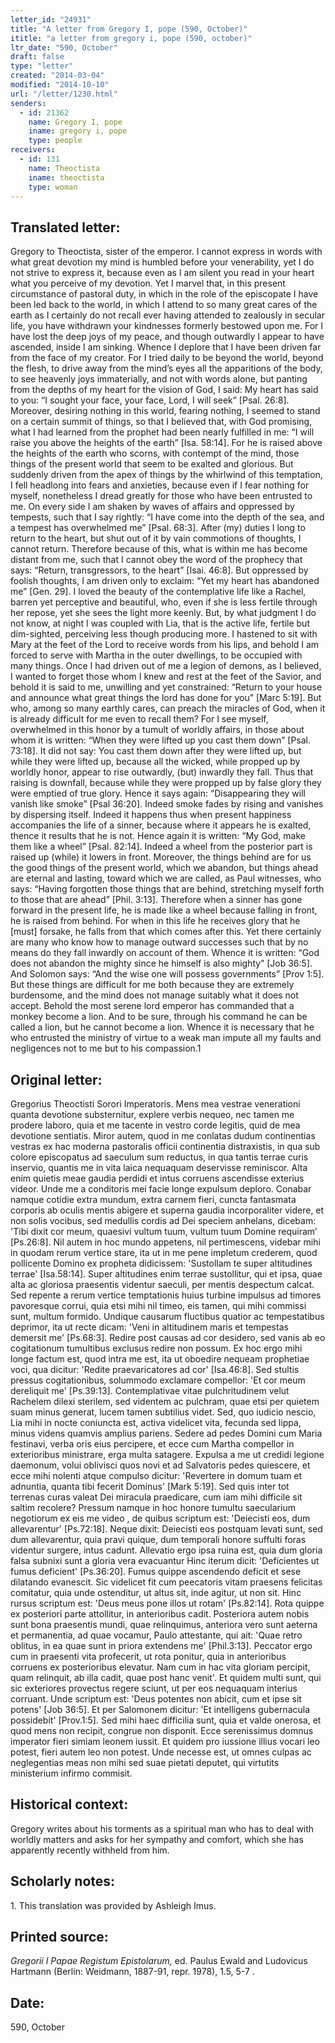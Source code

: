 ```yaml
---
letter_id: "24931"
title: "A letter from Gregory I, pope (590, October)"
ititle: "a letter from gregory i, pope (590, october)"
ltr_date: "590, October"
draft: false
type: "letter"
created: "2014-03-04"
modified: "2014-10-10"
url: "/letter/1230.html"
senders:
  - id: 21362
    name: Gregory I, pope
    iname: gregory i, pope
    type: people
receivers:
  - id: 131
    name: Theoctista
    iname: theoctista
    type: woman
---
```

<h2> Translated letter:</h2>Gregory to Theoctista, sister of the emperor.		
	I cannot express in words with what great devotion my mind is humbled before your venerability, yet I do not strive to express it, because even as I am silent you read in your heart what you perceive of my devotion.  Yet I marvel that, in this present circumstance of pastoral duty, in which in the role of the episcopate I have been led back to the world, in which I attend to so many great cares of the earth as I certainly do not recall ever having attended to zealously in secular life, you have withdrawn your kindnesses formerly bestowed upon me.  For I have lost the deep joys of my peace, and though outwardly I appear to have ascended, inside I am sinking.  Whence I deplore that I have been driven far from the face of my creator.  For I tried daily to be beyond the world, beyond the flesh, to drive away from the mind’s eyes all the apparitions of the body, to see heavenly joys immaterially, and not with words alone, but panting from the depths of my heart for the vision of God, I said: My heart has said to you: “I sought your face, your face, Lord, I will seek” [Psal. 26:8].  Moreover, desiring nothing in this world, fearing nothing, I seemed to stand on a certain summit of things, so that I believed that, with God promising, what I had learned from the prophet had been nearly fulfilled in me:  “I will raise you above the heights of the earth” [Isa. 58:14].  For he is raised above the heights of the earth who scorns, with contempt of the mind, those things of the present world that seem to be exalted and glorious.  But suddenly driven from the apex of things by the whirlwind of this temptation, I fell headlong into fears and anxieties, because even if I fear nothing for myself, nonetheless I dread greatly for those who have been entrusted to me.  On every side I am shaken by waves of affairs and oppressed by tempests, such that I say rightly:  “I have come into the depth of the sea, and a tempest has overwhelmed me” [Psal. 68:3].  After (my) duties I long to return to the heart, but shut out of it by vain commotions of thoughts, I cannot return.  Therefore because of this, what is within me has become distant from me, such that I cannot obey the word of the prophecy that says: “Return, transgressors, to the heart” [Isai. 46:8].  But oppressed by foolish thoughts, I am driven only to exclaim: “Yet my heart has abandoned me” [Gen. 29].  I loved the beauty of the contemplative life like a Rachel, barren yet perceptive and beautiful, who, even if she is less fertile through her repose, yet she sees the light more keenly.  But, by what judgment I do not know, at night I was coupled with Lia, that is the active life, fertile but dim-sighted, perceiving less though producing more.  I hastened to sit with Mary at the feet of the Lord to receive words from his lips, and behold I am forced to serve with Martha in the outer dwellings, to be occupied with many things.  Once I had driven out of me a legion of demons, as I believed, I wanted to forget those whom I knew and rest at the feet of the Savior, and behold it is said to me, unwilling and yet constrained: “Return to your house and announce what great things the lord has done for you” [Marc 5:19].  But who, among so many earthly cares, can preach the miracles of God, when it is already difficult for me even to recall them?  For I see myself, overwhelmed in this honor by a tumult of worldly affairs, in those about whom it is written: “When they were lifted up you cast them down” [Psal. 73:18].  It did not say:  You cast them down after they were lifted up, but while they were lifted up, because all the wicked, while propped up by worldly honor, appear to rise outwardly, (but) inwardly they fall.  Thus that raising is downfall, because while they were propped up by false glory they were emptied of true glory.  Hence it says again:  “Disappearing they will vanish like smoke” [Psal 36:20].  Indeed smoke fades by rising and vanishes by dispersing itself.  Indeed it happens thus when present happiness accompanies the life of a sinner, because where it appears he is exalted, thence it results that he is not.  Hence again it is written:  “My God, make them like a wheel” [Psal. 82:14].  Indeed a wheel from the posterior part is raised up (while) it lowers in front.  Moreover, the things behind are for us the good things of the present world, which we abandon, but things ahead are eternal and lasting, toward which we are called, as Paul witnesses, who says:  “Having forgotten those things that are behind, stretching myself forth to those that are ahead” [Phil. 3:13].  Therefore when a sinner has gone forward in the present life, he is made like a wheel because falling in front, he is raised from behind.  For when in this life he receives glory that he [must] forsake, he falls from that which comes after this.  Yet there certainly are many who know how to manage outward successes such that by no means do they fall inwardly on account of them.  Whence it is written: “God does not abandon the mighty since he himself is also mighty” [Job 36:5].  And Solomon says: “And the wise one will possess governments” [Prov 1:5].  But these things are difficult for me both because they are extremely burdensome, and the mind does not manage suitably what it does not accept.  Behold the most serene lord emperor has commanded that a monkey become a lion.  And to be sure, through his command he can be called a lion, but he cannot become a lion.  Whence it is necessary that he who entrusted the ministry of virtue to a weak man impute all my faults and negligences not to me but to his compassion.1
<h2 class="mt-4"> Original letter:</h2>Gregorius Theoctisti Sorori Imperatoris.
Mens mea vestrae venerationi quanta devotione substernitur, explere verbis nequeo, nec tamen me prodere laboro, quia et me tacente in vestro corde legitis, quid de mea devotione sentiatis. Miror autem, quod in me conlatas dudum continentias vestras ex hac moderna pastoralis officii continentia distraxistis, in qua sub colore episcopatus ad saeculum sum reductus, in qua tantis terrae curis inservio, quantis me in vita laica nequaquam deservisse reminiscor. Alta enim quietis meae gaudia perdidi et intus corruens ascendisse exterius videor. Unde me a conditoris mei facie longe expulsum deploro. Conabar namque cotidie extra mundum, extra carnem fieri, cuncta fantasmata corporis ab oculis mentis abigere et superna gaudia incorporaliter videre, et non solis vocibus, sed medullis cordis ad Dei speciem anhelans, dicebam: 'Tibi dixit cor meum, quaesivi vultum tuum, vultum tuum Domine requiram’ [Ps.26:8]. Nil autem in hoc mundo appetens, nil pertimescens, videbar mihi in quodam rerum vertice stare, ita ut in me pene impletum crederem, quod pollicente Domino ex propheta didicissem: 'Sustollam te super altitudines terrae' [Isa.58:14]. Super altitudines enim terrae sustollitur, qui et ipsa, quae alta ac gloriosa praesentis videntur saeculi, per mentis despectum calcat. Sed repente a rerum vertice temptationis huius turbine impulsus ad timores pavoresque corrui, quia etsi mihi nil timeo, eis tamen, qui mihi commissi sunt, multum formido. Undique causarum fluctibus quatior ac tempestatibus deprimor, ita ut recte dicam: 'Veni in altitudinem maris et tempestas demersit me' [Ps.68:3].  Redire post causas ad cor desidero, sed vanis ab eo cogitationum tumultibus exclusus redire non possum. Ex hoc ergo mihi longe factum est, quod intra me est, ita ut oboedire nequeam prophetiae voci, qua dicitur: 'Redite praevaricatores ad cor' [Isa.46:8]. Sed stultis pressus cogitationibus, solummodo exclamare compellor: 'Et cor meum dereliquit me' [Ps.39:13]. Contemplativae vitae pulchritudinem velut Rachelem dilexi sterilem, sed videntem ac pulchram, quae etsi per quietem suam minus generat, lucem tamen subtilius videt. Sed, quo iudicio nescio, Lia mihi in nocte coniuncta est, activa videlicet vita, fecunda sed lippa, minus videns quamvis amplius pariens. Sedere ad pedes Domini cum Maria festinavi, verba oris eius percipere, et ecce cum Martha compellor in exterioribus ministrare, erga multa satagere. Expulsa a me ut credidi legione daemonum, volui oblivisci quos novi  et ad Salvatoris pedes quiescere, et ecce mihi nolenti atque compulso  dicitur: 'Revertere in domum tuam et adnuntia, quanta tibi fecerit Dominus' [Mark 5:19]. Sed quis inter tot terrenas curas valeat Dei miracula praedicare, cum iam mihi difficile sit saltim recolere? Pressum namque in hoc honore tumultu saecularium negotiorum ex eis me video , de quibus scriptum est: 'Deiecisti eos, dum allevarentur' [Ps.72:18]. Neque dixit: Deiecisti eos postquam levati sunt, sed dum allevarentur, quia pravi quique, dum temporali honore suffulti foras videntur surgere, intus cadunt. Allevatio ergo ipsa ruina est, quia dum gloria falsa subnixi sunt a gloria vera evacuantur Hinc iterum dicit: 'Deficientes ut fumus deficient' [Ps.36:20]. Fumus quippe ascendendo deficit et sese dilatando evanescit. Sic videlicet fit cum peecatoris vitam praesens felicitas comitatur, quia unde ostenditur, ut altus sit, inde agitur, ut non sit. Hinc rursus scriptum est: 'Deus meus pone illos ut rotam' [Ps.82:14]. Rota quippe ex posteriori parte attollitur, in anterioribus cadit. Posteriora autem nobis sunt bona praesentis mundi, quae relinquimus, anteriora vero sunt aeterna et permanentia, ad quae vocamur, Paulo attestante, qui ait: 'Quae retro oblitus, in ea quae sunt in priora extendens me' [Phil.3:13]. Peccator ergo cum in praesenti vita profecerit, ut rota ponitur, quia in anterioribus corruens ex posterioribus elevatur. Nam cum in  hac vita gloriam percipit, quam relinquit, ab illa cadit, quae post hanc venit'. Et quidem multi sunt, qui sic exteriores provectus regere sciunt, ut per eos nequaquam interius corruant. Unde scriptum est: 'Deus potentes non abicit, cum et ipse sit potens' [Job 36:5]. Et per Salomonem dicitur: 'Et intelligens gubernacula possidebit' [Prov.1:5]. Sed mihi haec difficilia sunt, quia et valde onerosa, et quod mens non recipit, congrue non disponit. Ecce serenissimus domnus imperator fieri simiam leonem iussit.  Et quidem pro iussione illius vocari leo potest, fieri autem leo non potest.  Unde necesse est, ut omnes culpas ac neglegentias meas non mihi sed suae pietati deputet, qui virtutits ministerium infirmo commisit.
<h2 class="mt-4"> Historical context:</h2>Gregory writes about his torments as a spiritual man who has to deal with worldly matters and asks for her sympathy and comfort, which she has apparently recently withheld from him.
<h2 class="mt-4"> Scholarly notes:</h2>1. This translation was provided by Ashleigh Imus.
<h2 class="mt-4"> Printed source:</h2><p><em>Gregorii I Papae Registum Epistolarum,</em> ed. Paulus Ewald and Ludovicus Hartmann (Berlin: Weidmann, 1887-91, repr. 1978), 1.5, 5-7 .</p><h2 class="mt-4"> Date:</h2>590, October